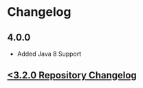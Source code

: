# Changelog

## 4.0.0
* Added Java 8 Support

## [<3.2.0 Repository Changelog](https://github.com/Archinamon/android-gradle-aspectj "Archinamon")
